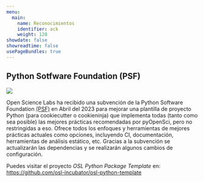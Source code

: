 ```yaml
---
menu:
  main:
    name: Reconocimientos
    identifier: ack
    weight: 120 
showdate: false
showreadtime: false 
usePageBundles: true
--- 
```


## Python Sotfware Foundation (PSF)


<img src="https://wiki.python.org/psf/PSF%20Logos?action=AttachFile&do=get&target=psf-logo-372x84-alpha.png">

Open Science Labs ha recibido una subvención de la Python Software Foundation
[(PSF)](https://www.python.org/psf-landing/) en Abril del 2023 para mejorar una
plantilla de proyecto Python (para cookiecutter o cookieninja) que implementa
todas (tanto como sea posible) las mejores prácticas recomendadas por pyOpenSci,
pero no restringidas a eso. Ofrece todos los enfoques y herramientas de mejores
prácticas actuales como opciones, incluyendo CI, documentación, herramientas de
análisis estático, etc. Gracias a la subvención se actualizarán las dependencias
y se realizarán algunos cambios de configuración.

Puedes visitar el proyecto *OSL Python Package Template* en:
https://github.com/osl-incubator/osl-python-template

